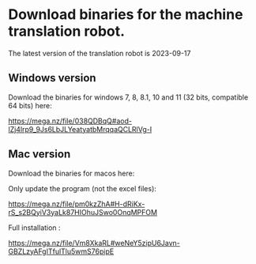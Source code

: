 
# Download binaries for the machine translation robot.

The latest version of the translation robot is 2023-09-17

## Windows version
Download the binaries for windows 7, 8, 8.1, 10 and 11 (32 bits, compatible 64 bits) here:

https://mega.nz/file/038QDBqQ#aod-lZj4lrp9_9Js6LbJLYeatyatbMrqqaQCLRlVg-I

## Mac version
Download the binaries for macos here:

Only update the program (not the excel files):

https://mega.nz/file/pm0kzZhA#H-dRiKx-rS_s2BQyiV3yaLk87HIOhuJSwo0OnqMPFOM

Full installation :

https://mega.nz/file/Vm8XkaRL#weNeY5zipU6Javn-GBZLzyAFgITfulTlu5wmS76pipE
